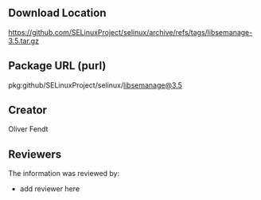 ## Download Location

https://github.com/SELinuxProject/selinux/archive/refs/tags/libsemanage-3.5.tar.gz

## Package URL (purl)

pkg:github/SELinuxProject/selinux/libsemanage@3.5

## Creator

Oliver Fendt

## Reviewers

The information was reviewed by:

* add reviewer here
